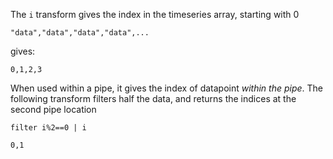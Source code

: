 The `i` transform gives the index in the timeseries array, starting with 0

```
"data","data","data","data",...
```

gives:

```
0,1,2,3
```

When used within a pipe, it gives the index of datapoint _within the pipe_. The following transform filters half the data, and returns the indices at the second pipe location

```
filter i%2==0 | i
```

```
0,1
```
